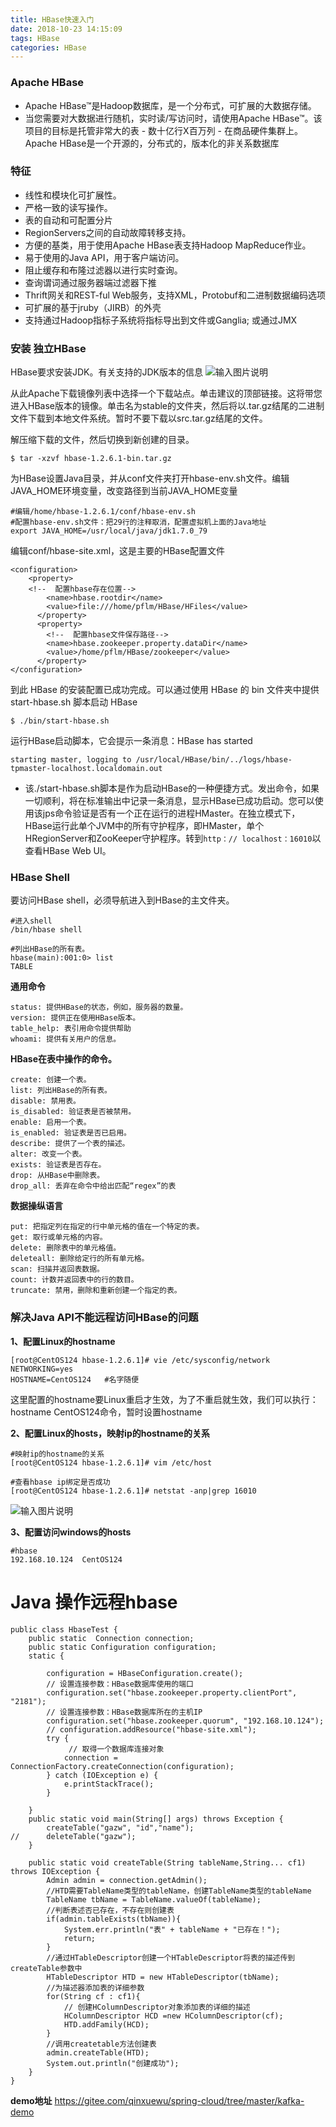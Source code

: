 ```yaml
---
title: HBase快速入门
date: 2018-10-23 14:15:09
tags: HBase
categories: HBase
---
```


### Apache HBase
- Apache HBase™是Hadoop数据库，是一个分布式，可扩展的大数据存储。
- 当您需要对大数据进行随机，实时读/写访问时，请使用Apache HBase™。该项目的目标是托管非常大的表 - 数十亿行X百万列 - 在商品硬件集群上。Apache HBase是一个开源的，分布式的，版本化的非关系数据库

### 特征
- 线性和模块化可扩展性。
- 严格一致的读写操作。
- 表的自动和可配置分片
- RegionServers之间的自动故障转移支持。
- 方便的基类，用于使用Apache HBase表支持Hadoop MapReduce作业。
- 易于使用的Java API，用于客户端访问。
- 阻止缓存和布隆过滤器以进行实时查询。
- 查询谓词通过服务器端过滤器下推
- Thrift网关和REST-ful Web服务，支持XML，Protobuf和二进制数据编码选项
- 可扩展的基于jruby（JIRB）的外壳
- 支持通过Hadoop指标子系统将指标导出到文件或Ganglia; 或通过JMX

### 安装  独立HBase
HBase要求安装JDK。有关支持的JDK版本的信息
![输入图片说明](https://images.gitee.com/uploads/images/2018/0809/161554_01933e92_1478371.png "屏幕截图.png")

从此Apache下载镜像列表中选择一个下载站点。单击建议的顶部链接。这将带您进入HBase版本的镜像。单击名为stable的文件夹，然后将以.tar.gz结尾的二进制文件下载到本地文件系统。暂时不要下载以src.tar.gz结尾的文件。


解压缩下载的文件，然后切换到新创建的目录。

```
$ tar -xzvf hbase-1.2.6.1-bin.tar.gz
```
为HBase设置Java目录，并从conf文件夹打开hbase-env.sh文件。编辑JAVA_HOME环境变量，改变路径到当前JAVA_HOME变量

```
#编辑/home/hbase-1.2.6.1/conf/hbase-env.sh
#配置hbase-env.sh文件：把29行的注释取消，配置虚拟机上面的Java地址
export JAVA_HOME=/usr/local/java/jdk1.7.0_79
```
编辑conf/hbase-site.xml，这是主要的HBase配置文件

```
<configuration>
	<property>
	<!--  配置hbase存在位置-->
	    <name>hbase.rootdir</name>
	    <value>file:///home/pflm/HBase/HFiles</value>
	  </property>
	  <property>
	  	<!--  配置hbase文件保存路径-->
	    <name>hbase.zookeeper.property.dataDir</name>
	    <value>/home/pflm/HBase/zookeeper</value>
	  </property>
</configuration>
```
到此 HBase 的安装配置已成功完成。可以通过使用 HBase 的 bin 文件夹中提供 start-hbase.sh 脚本启动 HBase

```
$ ./bin/start-hbase.sh
```
运行HBase启动脚本，它会提示一条消息：HBase has started

```
starting master, logging to /usr/local/HBase/bin/../logs/hbase-tpmaster-localhost.localdomain.out
```
- 该./start-hbase.sh脚本是作为启动HBase的一种便捷方式。发出命令，如果一切顺利，将在标准输出中记录一条消息，显示HBase已成功启动。您可以使用该jps命令验证是否有一个正在运行的进程HMaster。在独立模式下，HBase运行此单个JVM中的所有守护程序，即HMaster，单个HRegionServer和ZooKeeper守护程序。转到`http：// localhost：16010`以查看HBase Web UI。

### HBase Shell
要访问HBase shell，必须导航进入到HBase的主文件夹。

```
#进入shell
/bin/hbase shell

#列出HBase的所有表。
hbase(main):001:0> list
TABLE
```
 **通用命令** 

```
status: 提供HBase的状态，例如，服务器的数量。
version: 提供正在使用HBase版本。
table_help: 表引用命令提供帮助
whoami: 提供有关用户的信息。
```
 **HBase在表中操作的命令。** 
```
create: 创建一个表。
list: 列出HBase的所有表。
disable: 禁用表。
is_disabled: 验证表是否被禁用。
enable: 启用一个表。
is_enabled: 验证表是否已启用。
describe: 提供了一个表的描述。
alter: 改变一个表。
exists: 验证表是否存在。
drop: 从HBase中删除表。
drop_all: 丢弃在命令中给出匹配“regex”的表
```
 **数据操纵语言** 

```
put: 把指定列在指定的行中单元格的值在一个特定的表。
get: 取行或单元格的内容。
delete: 删除表中的单元格值。
deleteall: 删除给定行的所有单元格。
scan: 扫描并返回表数据。
count: 计数并返回表中的行的数目。
truncate: 禁用，删除和重新创建一个指定的表。
```

### 解决Java API不能远程访问HBase的问题
 **1、配置Linux的hostname** 

```
[root@CentOS124 hbase-1.2.6.1]# vie /etc/sysconfig/network
NETWORKING=yes
HOSTNAME=CentOS124   #名字随便
```
这里配置的hostname要Linux重启才生效，为了不重启就生效，我们可以执行：hostname CentOS124命令，暂时设置hostname

 **2、配置Linux的hosts，映射ip的hostname的关系** 

```
#映射ip的hostname的关系
[root@CentOS124 hbase-1.2.6.1]# vim /etc/host

#查看hbase ip绑定是否成功
[root@CentOS124 hbase-1.2.6.1]# netstat -anp|grep 16010
```
![输入图片说明](https://images.gitee.com/uploads/images/2018/0809/183717_9b723e58_1478371.png "屏幕截图.png")

 **3、配置访问windows的hosts** 
```
#hbase
192.168.10.124  CentOS124
```


# Java 操作远程hbase
```
public class HbaseTest {
	public static  Connection connection;
	public static Configuration configuration; 
    static { 
 
        configuration = HBaseConfiguration.create(); 
        // 设置连接参数：HBase数据库使用的端口
        configuration.set("hbase.zookeeper.property.clientPort", "2181"); 
        // 设置连接参数：HBase数据库所在的主机IP
        configuration.set("hbase.zookeeper.quorum", "192.168.10.124"); 
        // configuration.addResource("hbase-site.xml");
        try {
        	 // 取得一个数据库连接对象
			connection = ConnectionFactory.createConnection(configuration);
		} catch (IOException e) {
			e.printStackTrace();
		}
        
    } 
    public static void main(String[] args) throws Exception {
    	createTable("gazw", "id","name");
//    	deleteTable("gazw");
	}
    
    public static void createTable(String tableName,String... cf1) throws IOException { 
    	Admin admin = connection.getAdmin();
        //HTD需要TableName类型的tableName，创建TableName类型的tableName
        TableName tbName = TableName.valueOf(tableName);
        //判断表述否已存在，不存在则创建表
        if(admin.tableExists(tbName)){
            System.err.println("表" + tableName + "已存在！");
            return;
        }
        //通过HTableDescriptor创建一个HTableDescriptor将表的描述传到createTable参数中
        HTableDescriptor HTD = new HTableDescriptor(tbName);
        //为描述器添加表的详细参数
        for(String cf : cf1){
            // 创建HColumnDescriptor对象添加表的详细的描述
            HColumnDescriptor HCD =new HColumnDescriptor(cf);
            HTD.addFamily(HCD);
        }
        //调用createtable方法创建表
        admin.createTable(HTD);
        System.out.println("创建成功");
    } 
}
```

**demo地址**
https://gitee.com/qinxuewu/spring-cloud/tree/master/kafka-demo